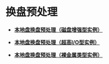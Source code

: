 # 换盘预处理<a name="ecs_03_2301"></a>

-   **[本地盘换盘预处理（磁盘增强型实例）](本地盘换盘预处理（磁盘增强型实例）.md)**  

-   **[本地盘换盘预处理（超高I/O型实例）](本地盘换盘预处理（超高I-O型实例）.md)**  

-   **[本地盘换盘预处理（裸金属类型实例）](本地盘换盘预处理（裸金属类型实例）.md)**  

